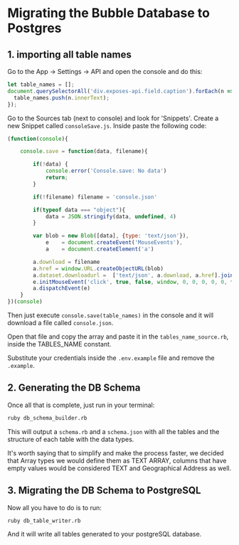 # Migrating the Bubble Database to Postgres

## 1. importing all table names

Go to the App -> Settings -> API and open the console and do this:

```javascript
let table_names = [];
document.querySelectorAll('div.exposes-api.field.caption').forEach(n => {
  table_names.push(n.innerText);
});
```

Go to the Sources tab (next to console) and look for 'Snippets'. Create a new Snippet called `consoleSave.js`. Inside paste the following code:

```javascript
(function(console){

    console.save = function(data, filename){

        if(!data) {
            console.error('Console.save: No data')
            return;
        }

        if(!filename) filename = 'console.json'

        if(typeof data === "object"){
            data = JSON.stringify(data, undefined, 4)
        }

        var blob = new Blob([data], {type: 'text/json'}),
            e    = document.createEvent('MouseEvents'),
            a    = document.createElement('a')

        a.download = filename
        a.href = window.URL.createObjectURL(blob)
        a.dataset.downloadurl =  ['text/json', a.download, a.href].join(':')
        e.initMouseEvent('click', true, false, window, 0, 0, 0, 0, 0, false, false, false, false, 0, null)
        a.dispatchEvent(e)
    }
})(console)
```

Then just execute `console.save(table_names)` in the console and it will download a file called `console.json`.

Open that file and copy the array and paste it in the `tables_name_source.rb`, inside the TABLES_NAME constant.

Substitute your credentials inside the `.env.example` file and remove the `.example`.

## 2. Generating the DB Schema

Once all that is complete, just run in your terminal:

```bash
ruby db_schema_builder.rb
```

This will output a `schema.rb` and a `schema.json` with all the tables and the structure of each table with the data types.

It's worth saying that to simplify and make the process faster, we decided that Array types we would define them as TEXT ARRAY, columns that have empty values would be considered TEXT and Geographical Address as well.

## 3. Migrating the DB Schema to PostgreSQL

Now all you have to do is to run:

```bash
ruby db_table_writer.rb
```

And it will write all tables generated to your postgreSQL database.

